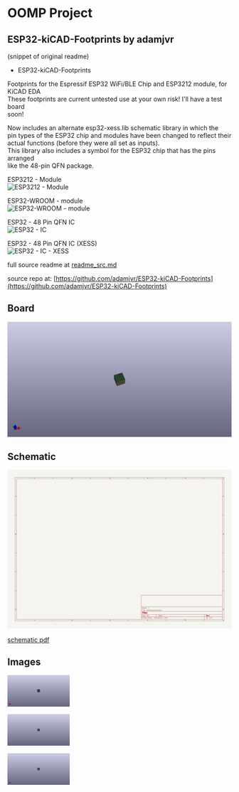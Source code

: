 # OOMP Project  
## ESP32-kiCAD-Footprints  by adamjvr  
  
(snippet of original readme)  
  
- ESP32-kiCAD-Footprints  
  
Footprints for the Espressif ESP32 WiFi/BLE Chip and ESP3212 module, for KiCAD EDA  
These footprints are current untested use at your own risk! I'll have a test board  
soon!  
  
Now includes an alternate esp32-xess.lib schematic library in which the   
pin types of the ESP32 chip and modules have been changed to reflect their  
actual functions (before they were all set as inputs).  
This library also includes a symbol for the ESP32 chip that has the pins arranged  
like the 48-pin QFN package.  
  
ESP3212 - Module  
![ESP3212 - Module](ESP3212_kiCAD.png)  
  
ESP32-WROOM - module  
![ESP32-WROOM - module](ESP32_WROOM.png)  
  
ESP32 - 48 Pin QFN IC  
![ESP32 - IC](ESP32_kiCAD.png)  
  
ESP32 - 48 Pin QFN IC (XESS)  
![ESP32 - IC - XESS](ESP32_QUAD.png)  
  
  full source readme at [readme_src.md](readme_src.md)  
  
source repo at: [https://github.com/adamjvr/ESP32-kiCAD-Footprints](https://github.com/adamjvr/ESP32-kiCAD-Footprints)  
## Board  
  
[![working_3d.png](working_3d_600.png)](working_3d.png)  
## Schematic  
  
[![working_schematic.png](working_schematic_600.png)](working_schematic.png)  
  
[schematic pdf](working_schematic.pdf)  
## Images  
  
[![working_3d.png](working_3d_140.png)](working_3d.png)  
  
[![working_3d_back.png](working_3d_back_140.png)](working_3d_back.png)  
  
[![working_3d_front.png](working_3d_front_140.png)](working_3d_front.png)  
